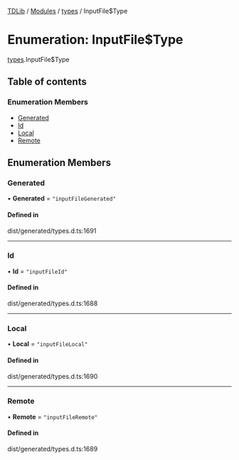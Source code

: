 [TDLib](../README.md) / [Modules](../modules.md) / [types](../modules/types.md) / InputFile$Type

# Enumeration: InputFile$Type

[types](../modules/types.md).InputFile$Type

## Table of contents

### Enumeration Members

- [Generated](types.InputFile_Type.md#generated)
- [Id](types.InputFile_Type.md#id)
- [Local](types.InputFile_Type.md#local)
- [Remote](types.InputFile_Type.md#remote)

## Enumeration Members

### Generated

• **Generated** = ``"inputFileGenerated"``

#### Defined in

dist/generated/types.d.ts:1691

___

### Id

• **Id** = ``"inputFileId"``

#### Defined in

dist/generated/types.d.ts:1688

___

### Local

• **Local** = ``"inputFileLocal"``

#### Defined in

dist/generated/types.d.ts:1690

___

### Remote

• **Remote** = ``"inputFileRemote"``

#### Defined in

dist/generated/types.d.ts:1689
